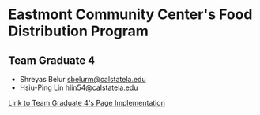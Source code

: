 # Eastmont Community Center's Food Distribution Program

## Team Graduate 4
- Shreyas Belur sbelurm@calstatela.edu
- Hsiu-Ping Lin hlin54@calstatela.edu

[Link to Team Graduate 4's Page Implementation](https://research-and-development-2024.github.io/websites-for-good-2024-ecc/gfour/index.html)
